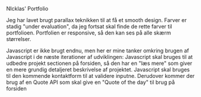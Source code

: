 NIcklas' Portfolio

Jeg har lavet brugt parallax teknikken til at få et smooth design.
Farver er stadig "under evaluation", da jeg fortsat skal finde de rette farver til portfolioen.
Portfolien er responsive, så den kan ses på alle skærm størrelser.

Javascript er ikke brugt endnu, men her er mine tanker omkring brugen af Javascript i de næste iterationer af udviklingen:
Javascript skal bruges til at udbedre projekt sectionen på forsiden, så den har en "læs mere" som giver en mere grundig detaljeret beskrivelse af projektet.
Javascript skal bruges til den kommende kontaktform til at validere inputne.
Derudover kommer der brug af en Quote API som skal give en "Quote of the day" til brug på forsiden
